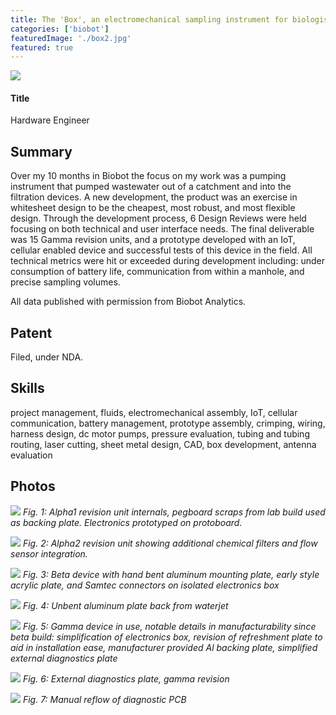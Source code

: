```yaml
---
title: The 'Box', an electromechanical sampling instrument for biologists and chemists
categories: ['biobot']
featuredImage: './box2.jpg'
featured: true
---
```


![](IMG_3012C.JPEG)

#### Title
Hardware Engineer

## Summary

Over my 10 months in Biobot the focus on my work was a pumping instrument that pumped wastewater out of a catchment and into the filtration devices. A new development, the product was an exercise in whitesheet design to be the cheapest, most robust, and most flexible design. Through the development process, 6 Design Reviews were held focusing on both technical and user interface needs. The final deliverable was 15 Gamma revision units, and a prototype developed with an IoT, cellular enabled device and successful tests of this device in the field. All technical metrics were hit or exceeded during development including: under consumption of battery life, communication from within a manhole, and precise sampling volumes.

All data published with permission from Biobot Analytics.

## Patent
Filed, under NDA.

## Skills

project management, fluids, electromechanical assembly, IoT, cellular communication, battery management, prototype assembly, crimping, wiring, harness design, dc motor pumps, pressure evaluation, tubing and tubing routing, laser cutting, sheet metal design, CAD, box development, antenna evaluation

## Photos
![](IMG_0853.JPEG)
*Fig. 1: Alpha1 revision unit internals, pegboard scraps from lab build used as backing plate. Electronics prototyped on protoboard.*

![](IMG_1390.JPEG)
*Fig. 2: Alpha2 revision unit showing additional chemical filters and flow sensor integration.*

![](IMG_1735.JPEG)
*Fig. 3: Beta device with hand bent aluminum mounting plate, early style acrylic plate, and Samtec connectors on isolated electronics box*

![](IMG_1717.JPEG)
*Fig. 4: Unbent aluminum plate back from waterjet*

![](gamma.jpeg)
*Fig. 5: Gamma device in use, notable details in manufacturability since beta build: simplification of electronics box, revision of refreshment plate to aid in installation ease, manufacturer provided Al backing plate, simplified external diagnostics plate*

![](IMG_2605.JPEG)
*Fig. 6: External diagnostics plate, gamma revision*

![](IMG_2612.JPEG)
*Fig. 7: Manual reflow of diagnostic PCB*
